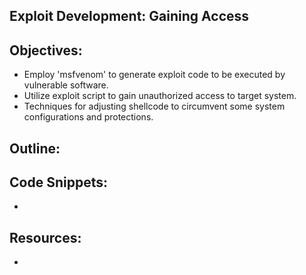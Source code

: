 Exploit Development: Gaining Access
----------------------------------------------------------------

Objectives:
----------------------------------------------------------------
+ Employ 'msfvenom' to generate exploit code to be executed by vulnerable software. 
+ Utilize exploit script to gain unauthorized access to target system. 
+ Techniques for adjusting shellcode to circumvent some system configurations and 
protections.

Outline:
----------------------------------------------------------------


Code Snippets:
----------------------------------------------------------------
+ 

Resources:
----------------------------------------------------------------
+ 

